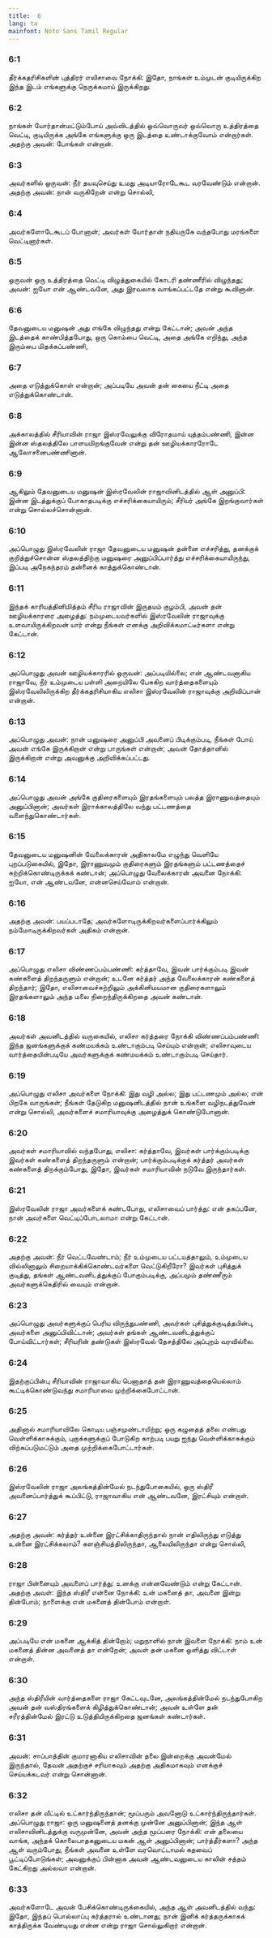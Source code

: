 ```yaml
---
title:  6
lang: ta
mainfont: Noto Sans Tamil Regular
---
```


###  6:1

தீர்க்கதரிசிகளின் புத்திரர் எலிசாவை நோக்கி: இதோ, நாங்கள் உம்முடன் குடியிருக்கிற இந்த இடம் எங்களுக்கு நெருக்கமாய் இருக்கிறது.

###  6:2

நாங்கள் யோர்தான்மட்டும்போய் அவ்விடத்தில் ஒவ்வொருவர் ஒவ்வொரு உத்திரத்தை வெட்டி, குடியிருக்க அங்கே எங்களுக்கு ஒரு இடத்தை உண்டாக்குவோம் என்றார்கள். அதற்கு அவன்: போங்கள் என்றான்.

###  6:3

அவர்களில் ஒருவன்: நீர் தயவுசெய்து உமது அடியாரோடேகூட வரவேண்டும் என்றான். அதற்கு அவன்: நான் வருகிறேன் என்று சொல்லி,

###  6:4

அவர்களோடேகூடப் போனான்; அவர்கள் யோர்தான் நதியருகே வந்தபோது மரங்களை வெட்டினார்கள்.

###  6:5

ஒருவன் ஒரு உத்திரத்தை வெட்டி விழுத்துகையில் கோடரி தண்ணீரில் விழுந்தது; அவன்: ஐயோ என் ஆண்டவனே, அது இரவலாக வாங்கப்பட்டதே என்று கூவினான்.

###  6:6

தேவனுடைய மனுஷன் அது எங்கே விழுந்தது என்று கேட்டான்; அவன் அந்த இடத்தைக் காண்பித்தபோது, ஒரு கொம்பை வெட்டி, அதை அங்கே எறிந்து, அந்த இரும்பை மிதக்கப்பண்ணி,

###  6:7

அதை எடுத்துக்கொள் என்றான்; அப்படியே அவன் தன் கையை நீட்டி அதை எடுத்துக்கொண்டான்.

###  6:8

அக்காலத்தில் சீரியாவின் ராஜா இஸ்ரவேலுக்கு விரோதமாய் யுத்தம்பண்ணி, இன்ன இன்ன ஸ்தலத்திலே பாளயமிறங்குவேன் என்று தன் ஊழியக்காரரோடே ஆலோசனைபண்ணினான்.

###  6:9

ஆகிலும் தேவனுடைய மனுஷன் இஸ்ரவேலின் ராஜாவினிடத்தில் ஆள் அனுப்பி: இன்ன இடத்துக்குப் போகாதபடிக்கு எச்சரிக்கையாயிரும்; சீரியர் அங்கே இறங்குவார்கள் என்று சொல்லச்சொன்னான்.

###  6:10

அப்பொழுது இஸ்ரவேலின் ராஜா தேவனுடைய மனுஷன் தன்னை எச்சரித்து, தனக்குக் குறித்துச்சொன்ன ஸ்தலத்திற்கு மனுஷரை அனுப்பிப்பார்த்து எச்சரிக்கையாயிருந்து, இப்படி அநேகந்தரம் தன்னைக் காத்துக்கொண்டான்.

###  6:11

இந்தக் காரியத்தினிமித்தம் சீரிய ராஜாவின் இருதயம் குழம்பி, அவன் தன் ஊழியக்காரரை அழைத்து: நம்முடையவர்களில் இஸ்ரவேலின் ராஜாவுக்கு உளவாயிருக்கிறவன் யார் என்று நீங்கள் எனக்கு அறிவிக்கமாட்டீர்களா என்று கேட்டான்.

###  6:12

அப்பொழுது அவன் ஊழியக்காரரில் ஒருவன்: அப்படியில்லை; என் ஆண்டவனாகிய ராஜாவே, நீர் உம்முடைய பள்ளி அறையிலே பேசுகிற வார்த்தைகளையும் இஸ்ரவேலிலிருக்கிற தீர்க்கதரிசியாகிய எலிசா இஸ்ரவேலின் ராஜாவுக்கு அறிவிப்பான் என்றான்.

###  6:13

அப்பொழுது அவன்: நான் மனுஷரை அனுப்பி அவனைப் பிடிக்கும்படி, நீங்கள் போய் அவன் எங்கே இருக்கிறான் என்று பாருங்கள் என்றான்; அவன் தோத்தானில் இருக்கிறான் என்று அவனுக்கு அறிவிக்கப்பட்டது.

###  6:14

அப்பொழுது அவன் அங்கே குதிரைகளையும் இரதங்களையும் பலத்த இராணுவத்தையும் அனுப்பினான்; அவர்கள் இராக்காலத்திலே வந்து பட்டணத்தை வளைந்துகொண்டார்கள்.

###  6:15

தேவனுடைய மனுஷனின் வேலைக்காரன் அதிகாலமே எழுந்து வெளியே புறப்படுகையில், இதோ, இராணுவமும் குதிரைகளும் இரதங்களும் பட்டணத்தைச் சுற்றிக்கொண்டிருக்கக் கண்டான்; அப்பொழுது வேலைக்காரன் அவனை நோக்கி: ஐயோ, என் ஆண்டவனே, என்னசெய்வோம் என்றான்.

###  6:16

அதற்கு அவன்: பயப்படாதே; அவர்களோடிருக்கிறவர்களைப்பார்க்கிலும் நம்மோடிருக்கிறவர்கள் அதிகம் என்றான்.

###  6:17

அப்பொழுது எலிசா விண்ணப்பம்பண்ணி: கர்த்தாவே, இவன் பார்க்கும்படி இவன் கண்களைத் திறந்தருளும் என்றான்; உடனே கர்த்தர் அந்த வேலைக்காரன் கண்களைத் திறந்தார்; இதோ, எலிசாவைச்சுற்றிலும் அக்கினிமயமான குதிரைகளாலும் இரதங்களாலும் அந்த மலை நிறைந்திருக்கிறதை அவன் கண்டான்.

###  6:18

அவர்கள் அவனிடத்தில் வருகையில், எலிசா கர்த்தரை நோக்கி விண்ணப்பம்பண்ணி: இந்த ஜனங்களுக்குக் கண்மயக்கம் உண்டாகும்படி செய்யும் என்றான்; எலிசாவுடைய வார்த்தையின்படியே அவர்களுக்குக் கண்மயக்கம் உண்டாகும்படி செய்தார்.

###  6:19

அப்பொழுது எலிசா அவர்களை நோக்கி: இது வழி அல்ல; இது பட்டணமும் அல்ல; என் பிறகே வாருங்கள்; நீங்கள் தேடுகிற மனுஷனிடத்தில் நான் உங்களை வழிநடத்துவேன் என்று சொல்லி, அவர்களைச் சமாரியாவுக்கு அழைத்துக் கொண்டுபோனான்.

###  6:20

அவர்கள் சமாரியாவில் வந்தபோது, எலிசா: கர்த்தாவே, இவர்கள் பார்க்கும்படிக்கு இவர்கள் கண்களைத் திறந்தருளும் என்றான்; பார்க்கும்படிக்குக் கர்த்தர் அவர்கள் கண்களைத் திறக்கும்போது, இதோ, இவர்கள் சமாரியாவின் நடுவே இருந்தார்கள்.

###  6:21

இஸ்ரவேலின் ராஜா அவர்களைக் கண்டபோது, எலிசாவைப் பார்த்து: என் தகப்பனே, நான் அவர்களை வெட்டிப்போடலாமா என்று கேட்டான்.

###  6:22

அதற்கு அவன்: நீர் வெட்டவேண்டாம்; நீர் உம்முடைய பட்டயத்தாலும், உம்முடைய வில்லினாலும் சிறையாக்கிக்கொண்டவர்களை வெட்டுகிறீரோ? இவர்கள் புசித்துக் குடித்து, தங்கள் ஆண்டவனிடத்துக்குப் போகும்படிக்கு, அப்பமும் தண்ணீரும் அவர்களுக்கெதிரில் வையும் என்றான்.

###  6:23

அப்பொழுது அவர்களுக்குப் பெரிய விருந்துபண்ணி, அவர்கள் புசித்துக்குடித்தபின்பு, அவர்களை அனுப்பிவிட்டான்; அவர்கள் தங்கள் ஆண்டவனிடத்துக்குப் போய்விட்டார்கள்; சீரியரின் தண்டுகள் இஸ்ரவேல் தேசத்திலே அப்புறம் வரவில்லை.

###  6:24

இதற்குப்பின்பு சீரியாவின் ராஜாவாகிய பெனாதாத் தன் இராணுவத்தையெல்லாம் கூட்டிக்கொண்டுவந்து சமாரியாவை முற்றிக்கைபோட்டான்.

###  6:25

அதினால் சமாரியாவிலே கொடிய பஞ்சமுண்டாயிற்று; ஒரு கழுதைத் தலை எண்பது வெள்ளிக்காசுக்கும், புறாக்களுக்குப் போடுகிற காற்படி பயறு ஐந்து வெள்ளிக்காசுக்கும் விற்கப்படுமட்டும் அதை முற்றிக்கைபோட்டார்கள்.

###  6:26

இஸ்ரவேலின் ராஜா அலங்கத்தின்மேல் நடந்துபோகையில், ஒரு ஸ்திரீ அவனைப்பார்த்துக் கூப்பிட்டு, ராஜாவாகிய என் ஆண்டவனே, இரட்சியும் என்றாள்.

###  6:27

அதற்கு அவன்: கர்த்தர் உன்னை இரட்சிக்காதிருந்தால் நான் எதிலிருந்து எடுத்து உன்னை இரட்சிக்கலாம்? களஞ்சியத்திலிருந்தா, ஆலையிலிருந்தா என்று சொல்லி,

###  6:28

ராஜா பின்னையும் அவளைப் பார்த்து: உனக்கு என்னவேண்டும் என்று கேட்டான். அதற்கு அவள்: இந்த ஸ்திரீ என்னை நோக்கி: உன் மகனைத் தா, அவனை இன்று தின்போம்; நாளைக்கு என் மகனைத் தின்போம் என்றாள்.

###  6:29

அப்படியே என் மகனை ஆக்கித் தின்றோம்; மறுநாளில் நான் இவளை நோக்கி: நாம் உன் மகனைத் தின்ன அவனைத் தா என்றேன்; அவள் தன் மகனை ஒளித்து விட்டாள் என்றாள்.

###  6:30

அந்த ஸ்திரீயின் வார்த்தைகளை ராஜா கேட்டவுடனே, அலங்கத்தின்மேல் நடந்துபோகிற அவன் தன் வஸ்திரங்களைக் கிழித்துக்கொண்டான்; அவன் உள்ளே தன் சரீரத்தின்மேல் இரட்டு உடுத்தியிருக்கிறதை ஜனங்கள் கண்டார்கள்.

###  6:31

அவன்: சாப்பாத்தின் குமாரனாகிய எலிசாவின் தலை இன்றைக்கு அவன்மேல் இருந்தால், தேவன் அதற்குச் சரியாகவும் அதற்கு அதிகமாகவும் எனக்குச் செய்யக்கடவர் என்று சொன்னான்.

###  6:32

எலிசா தன் வீட்டில் உட்கார்ந்திருந்தான்; மூப்பரும் அவனோடு உட்கார்ந்திருந்தார்கள். அப்பொழுது ராஜா: ஒரு மனுஷனைத் தனக்கு முன்னே அனுப்பினான்; இந்த ஆள் எலிசாவினிடத்துக்கு வருமுன்னே, அவன் அந்த மூப்பரை நோக்கி: என் தலையை வாங்க, அந்தக் கொலைபாதகனுடைய மகன் ஆள் அனுப்பினான்; பார்த்தீர்களா? அந்த ஆள் வரும்போது, நீங்கள் அவனை உள்ளே வரவொட்டாமல் கதவைப் பூட்டிப்போடுங்கள்; அவனுக்குப் பின்னாக அவன் ஆண்டவனுடைய காலின் சத்தம் கேட்கிறது அல்லவா என்றான்.

###  6:33

அவர்களோடே அவன் பேசிக்கொண்டிருக்கையில், அந்த ஆள் அவனிடத்தில் வந்து: இதோ, இந்தப் பொல்லாப்பு கர்த்தரால் உண்டானது; நான் இனிக் கர்த்தருக்காகக் காத்திருக்க வேண்டியது என்ன என்று ராஜா சொல்லுகிறார் என்றான்.

